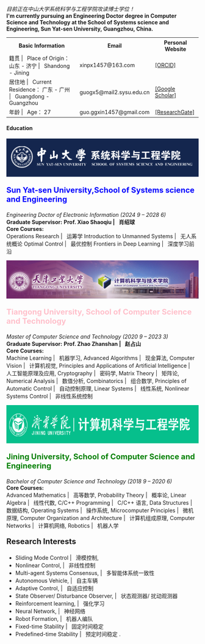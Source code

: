 
  

*目前正在中山大学系统科学与工程学院攻读博士学位！*<br>
**I'm currently pursuing an Engineering Doctor  degree in Computer Science and Technology
at the School of Systems science and Engineering, Sun Yat-sen University, Guangzhou, China.**
 
<!--**居住地 |&ensp; Current Residence： 广东 - 广州 |&ensp;  Guangdong - Guangzhou** <br> 
#### Email  
<code>xinpx1457@163.com</code>  
<code>guogx5@mail2.sysu.edu.cn</code> <br>
<code>guo.ggxin1457@gmail.com</code>
#### Personal Website  

<a href="https://orcid.org/0000-0002-3080-9244"> [ORCID] </a>

<a href = "https://scholar.google.com/citations?user=A5YN3oUAAAAJ&hl=en" >[Google Scholar]</a>

<a href="https://www.researchgate.net/profile/Guangxin-Guo-4?ev=hdr_xprf"> [ResearchGate]</a>-->


 <table border="0"> <!-- border="0" 用于显示边框，实际开发中推荐使用CSS来控制样式 -->
    <tr>
        <th>Basic Information</th>
        <th> Email  </th>
        <th>Personal Website  </th>
    </tr>
    <tr>
        <td>籍贯 |&ensp;  Place of Origin： 山东 - 济宁 |&ensp;  Shandong - Jining   </td>
        <td>xinpx1457@163.com</td>
        <td><a href="https://orcid.org/0000-0002-3080-9244"> [ORCID] </a></td>
    </tr>
   <tr>
        <td>居住地 |&ensp; Current Residence： 广东 - 广州 |&ensp;  Guangdong - Guangzhou</td>
        <td>guogx5@mail2.sysu.edu.cn</td>
        <td><a href = "https://scholar.google.com/citations?user=A5YN3oUAAAAJ&hl=en" >[Google Scholar]</a></td>
    </tr>
   <tr>
        <td>年龄 |&ensp; Age： 27 </td>
        <td>guo.ggxin1457@gmail.com</td>
        <td><a href="https://www.researchgate.net/profile/Guangxin-Guo-4?ev=hdr_xprf"> [ResearchGate]</a></td>
    </tr>
</table>




#### Education  
<img src="SYSU.png" alt="SYSU" width="800" height="100">

**<p style="color: blue; font-size: 20px">Sun Yat-sen University,School of Systems science and Engineering** </p>
*Engineering Doctor of Electronic Information (2024 9 – 2028 6)*  
**Graduate Supervisor:** **Prof. Xiao Shaoqiu |&ensp; 肖绍球** <br> 
**Core Courses:** <br>
Operations Research  |&ensp;  运筹学 
Introduction to Unmanned Systems |&ensp;  无人系统概论
Optimal Control |&ensp;  最优控制
Frontiers in Deep Learning |&ensp;  深度学习前沿 <br>


<img src="tgu.png" alt="tgu" width="800" height="100">

**<p style="color: pink; font-size: 20px">Tiangong University, School of  Computer Science and Technology</p>**
*Master of  Computer Science and Technology (2020 9 – 2023 3)*   
**Graduate Supervisor:** **Prof. Zhao Zhanshan |&ensp; 赵占山** <br>
**Core Courses:** <br>
Machine Learning |&ensp; 机器学习, Advanced Algorithms |&ensp; 现金算法, Computer Vision |&ensp; 计算机视觉,
Principles and Applications of Artificial Intelligence |&ensp; 人工智能原理及应用, Cryptography |&ensp; 密码学,
Matrix Theory |&ensp; 矩阵论, Numerical Analysis |&ensp; 数值分析, Combinatorics |&ensp; 组合数学, 
Principles of Automatic Control |&ensp; 自动控制原理, Linear Systems |&ensp; 线性系统, Nonlinear Systems Control |&ensp; 非线性系统控制 <br>

<img src="jnu.png" alt="jnu" width="800" height="100">

**<p style="color: green; font-size: 20px">Jining University, School of  Computer Science and Engineering</p>**
*Bachelor of  Computer Science and Technology  (2018 9  – 2020 6)* <br>
**Core Courses:** <br>
Advanced Mathematics |&ensp; 高等数学, Probability Theory |&ensp; 概率论, Linear Algebra |&ensp; 线性代数, 
C/C++ Programming |&ensp; C/C++ 语言, Data Structures |&ensp; 数据结构, Operating Systems |&ensp; 操作系统,
Microcomputer Principles |&ensp; 微机原理, Computer Organization and Architecture |&ensp; 计算机组成原理, 
Computer Networks |&ensp; 计算机网络, Robotics |&ensp; 机器人学  <br>

#### <p style="color: balck; font-size: 20px"> Research Interests   </p>
* Sliding Mode Control |&ensp; 滑模控制, 
* Nonlinear Control, |&ensp; 非线性控制
* Multi-agent Systems Consensus, |&ensp; 多智能体系统一致性
* Autonomous Vehicle, |&ensp; 自主车辆
* Adaptive Control, |&ensp; 自适应控制
* State Observer/ Disturbance Observer, |&ensp; 状态观测器/ 扰动观测器
* Reinforcement learning, |&ensp; 强化学习
* Neural Network, |&ensp; 神经网络
* Robot Formation, |&ensp; 机器人编队
* Fixed-time Stability |&ensp; 固定时间稳定
* Predefined-time Stability |&ensp; 预定时间稳定
.